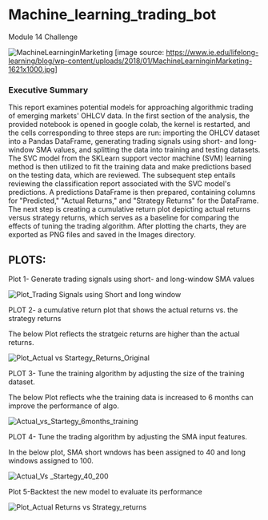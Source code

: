 # Machine_learning_trading_bot
Module 14 Challenge

![MachineLearninginMarketing](https://user-images.githubusercontent.com/118064873/228400786-48aef2b5-feda-4c05-a3f3-0a6dc8dc3501.jpg)
[image source: https://www.ie.edu/lifelong-learning/blog/wp-content/uploads/2018/01/MachineLearninginMarketing-1621x1000.jpg]

### Executive Summary

  This report examines potential models for approaching algorithmic trading of emerging markets' OHLCV data. In the first section of the analysis, the provided notebook is opened in google colab, the kernel is restarted, and the cells corresponding to three steps are run: importing the OHLCV dataset into a Pandas DataFrame, generating trading signals using short- and long-window SMA values, and splitting the data into training and testing datasets. 
  The SVC model from the SKLearn support vector machine (SVM) learning method is then utilized to fit the training data and make predictions based on the testing data, which are reviewed. The subsequent step entails reviewing the classification report associated with the SVC model's predictions. A predictions DataFrame is then prepared, containing columns for "Predicted," "Actual Returns," and "Strategy Returns" for the DataFrame. The next step is creating a cumulative return plot depicting actual returns versus strategy returns, which serves as a baseline for comparing the effects of tuning the trading algorithm. After plotting the charts, they are exported as PNG files and saved in the Images directory.
  
## PLOTS:

Plot 1- Generate trading signals using short- and long-window SMA values

![Plot_Trading Signals using Short and long window](https://user-images.githubusercontent.com/118064873/228393403-177e95f1-f5ad-48a4-8c54-f43f9bbc0f0c.png)

PLOT 2- a cumulative return plot that shows the actual returns vs. the strategy returns

The below Plot reflects the stratgeic returns are higher than the actual returns.

![Plot_Actual vs Startegy_Returns_Original](https://user-images.githubusercontent.com/118064873/228396475-bf5a84c4-02a7-44e1-8ebe-100e552744be.png)

PLOT 3- Tune the training algorithm by adjusting the size of the training dataset.

The below Plot reflects whe the training data is increased to 6 months can improve the performance of algo. 

![Actual_vs_Startegy_6months_training](https://user-images.githubusercontent.com/118064873/228398150-d5acdadc-bfcf-4d6c-a126-25a77b19a8b5.png)

PLOT 4- Tune the trading algorithm by adjusting the SMA input features.

In the below plot, SMA short wndows has been assigned to 40 and long windows assigned to 100.

![Actual_Vs _Startegy_40_200](https://user-images.githubusercontent.com/118064873/228397935-4492e9eb-75a9-4dbb-b5a8-e7e9b7aaca81.png)

Plot 5-Backtest the new model to evaluate its performance

![Plot_Actual Returns vs Strategy_returns](https://user-images.githubusercontent.com/118064873/228392388-0096b33b-9386-4022-8625-903bccc53623.png)



